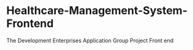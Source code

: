 # Healthcare-Management-System-Frontend
The Development Enterprises Application Group Project Front end
